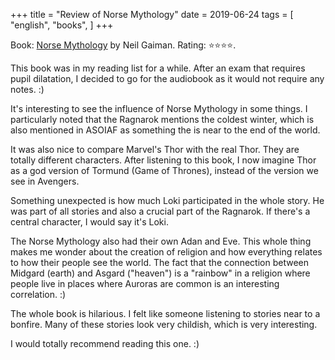 +++
title = "Review of Norse Mythology"
date = 2019-06-24
tags = [
    "english",
    "books",
]
+++

Book: [Norse Mythology](https://www.goodreads.com/book/show/37903770) by Neil Gaiman. Rating: ⭐️⭐️⭐️⭐️.

This book was in my reading list for a while. After an exam that requires pupil dilatation, I decided to go for the audiobook as it would not require any notes. :)

It's interesting to see the influence of Norse Mythology in some things. I particularly noted that the Ragnarok mentions the coldest winter, which is also mentioned in ASOIAF as something the is near to the end of the world.

It was also nice to compare Marvel's Thor with the real Thor. They are totally different characters. After listening to this book, I now imagine Thor as a god version of Tormund (Game of Thrones), instead of the version we see in Avengers.

Something unexpected is how much Loki participated in the whole story. He was part of all stories and also a crucial part of the Ragnarok. If there's a central character, I would say it's Loki.

The Norse Mythology also had their own Adan and Eve. This whole thing makes me wonder about the creation of religion and how everything relates to how their people see the world. The fact that the connection between Midgard (earth) and Asgard ("heaven") is a "rainbow" in a religion where people live in places where Auroras are common is an interesting correlation. :)

The whole book is hilarious. I felt like someone listening to stories near to a bonfire. Many of these stories look very childish, which is very interesting.

I would totally recommend reading this one. :)
